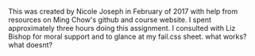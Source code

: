 This was created by Nicole Joseph in February of 2017 with help from resources on Ming Chow's github and course website. I spent approximately three hours doing this assignment. I consulted with Liz Bishop for moral support and to glance at my fail.css sheet.
what works?
what doesnt? 
